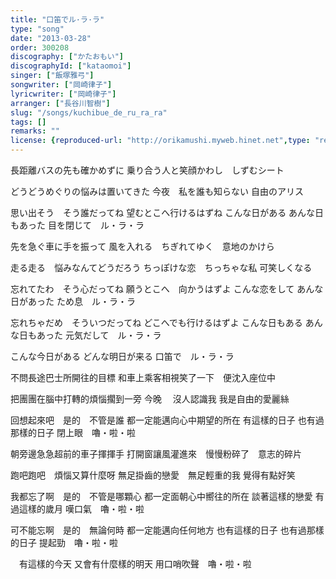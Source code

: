 ```yaml
---
title: "口笛でル·ラ·ラ"
type: "song"
date: "2013-03-28"
order: 300208
discography: ["かたおもい"]
discographyId: ["kataomoi"]
singer: ["飯塚雅弓"]
songwriter: ["岡崎律子"]
lyricwriter: ["岡崎律子"]
arranger: ["長谷川智樹"]
slug: "/songs/kuchibue_de_ru_ra_ra"
tags: []
remarks: ""
license: {reproduced-url: "http://orikamushi.myweb.hinet.net",type: "reproduced",author: "Orika",reproduced-website: "織歌蟲"}
---
```


長距離バスの先も確かめずに 
乗り合う人と笑顔かわし　しずむシート 

どうどうめぐりの悩みは置いてきた 
今夜　私を誰も知らない 
自由のアリス 

思い出そう　そう誰だってね 
望むとこへ行けるはずね 
こんな日がある 
あんな日もあった 
目を閉じて　ル・ラ・ラ 

先を急ぐ車に手を振って 
風を入れる　ちぎれてゆく　意地のかけら 

走る走る　悩みなんてどうだろう 
ちっぽけな恋　ちっちゃな私 
可笑しくなる 

忘れてたわ　そう心だってね 
願うとこへ　向かうはずよ 
こんな恋をして 
あんな日があった 
ため息　ル・ラ・ラ 

忘れちゃだめ　そういつだってね 
どこへでも行けるはずよ 
こんな日もある 
あんな日もあった 
元気だして　ル・ラ・ラ 

こんな今日がある 
どんな明日が来る 
口笛で　ル・ラ・ラ

<!-- 翻译 -->

不問長途巴士所開往的目標
和車上乘客相視笑了一下　便沈入座位中

把團團在腦中打轉的煩惱擱到一旁
今晚 　沒人認識我
我是自由的愛麗絲

回想起來吧　是的　不管是誰
都一定能邁向心中期望的所在
有這樣的日子
也有過那樣的日子
閉上眼　嚕・啦・啦

朝旁邊急急超前的車子揮揮手
打開窗讓風灌進來　慢慢粉碎了　意志的碎片

跑吧跑吧　煩惱又算什麼呀
無足掛齒的戀愛　無足輕重的我
覺得有點好笑

我都忘了啊　是的　不管是哪顆心
都一定面朝心中嚮往的所在
談著這樣的戀愛
有過這樣的歲月
嘆口氣　嚕・啦・啦

可不能忘啊　是的　無論何時
都一定能邁向任何地方
也有這樣的日子
也有過那樣的日子
提起勁　嚕・啦・啦

　有這樣的今天
又會有什麼樣的明天
用口哨吹聲　嚕・啦・啦
